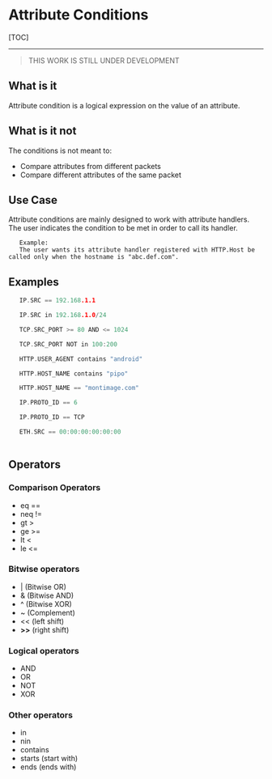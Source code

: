 # Attribute Conditions #

[TOC]

------------------


> THIS WORK IS STILL UNDER DEVELOPMENT

## What is it ##
Attribute condition is a logical expression on the value of an attribute. 

## What is it not ##
The conditions is not meant to:

 * Compare attributes from different packets
 * Compare different attributes of the same packet

## Use Case ##
Attribute conditions are mainly designed to work with attribute handlers. The user indicates the condition to be met in order to call its handler. 

```
   Example: 
   The user wants its attribute handler registered with HTTP.Host be called only when the hostname is "abc.def.com". 
```

## Examples ##
```c
   IP.SRC == 192.168.1.1

   IP.SRC in 192.168.1.0/24

   TCP.SRC_PORT >= 80 AND <= 1024

   TCP.SRC_PORT NOT in 100:200

   HTTP.USER_AGENT contains "android"

   HTTP.HOST_NAME contains "pipo"

   HTTP.HOST_NAME == "montimage.com"

   IP.PROTO_ID == 6

   IP.PROTO_ID == TCP

   ETH.SRC == 00:00:00:00:00:00
   
```

## Operators ##
### Comparison Operators ###
 * eq ==
 * neq !=
 * gt >
 * ge >=
 * lt <
 * le <=

### Bitwise operators ###
 * | (Bitwise OR) 
 * & (Bitwise AND)
 * ^ (Bitwise XOR)
 * ~ (Complement)
 * << (left shift)
 * **>>** (right shift)

### Logical operators ###
 * AND
 * OR
 * NOT
 * XOR

### Other operators ###
 * in 
 * nin
 * contains
 * starts (start with)
 * ends (ends with)
